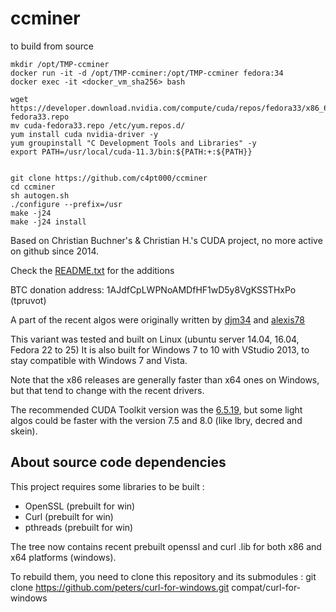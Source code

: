 # ccminer

to build from source                                  
```
mkdir /opt/TMP-ccminer
docker run -it -d /opt/TMP-ccminer:/opt/TMP-ccminer fedora:34
docker exec -it <docker_vm_sha256> bash

wget https://developer.download.nvidia.com/compute/cuda/repos/fedora33/x86_64/cuda-fedora33.repo
mv cuda-fedora33.repo /etc/yum.repos.d/
yum install cuda nvidia-driver -y
yum groupinstall "C Development Tools and Libraries" -y
export PATH=/usr/local/cuda-11.3/bin:${PATH:+:${PATH}}


git clone https://github.com/c4pt000/ccminer
cd ccminer
sh autogen.sh
./configure --prefix=/usr
make -j24
make -j24 install

```

Based on Christian Buchner's &amp; Christian H.'s CUDA project, no more active on github since 2014.

Check the [README.txt](README.txt) for the additions

BTC donation address: 1AJdfCpLWPNoAMDfHF1wD5y8VgKSSTHxPo (tpruvot)

A part of the recent algos were originally written by [djm34](https://github.com/djm34) and [alexis78](https://github.com/alexis78)

This variant was tested and built on Linux (ubuntu server 14.04, 16.04, Fedora 22 to 25)
It is also built for Windows 7 to 10 with VStudio 2013, to stay compatible with Windows 7 and Vista.

Note that the x86 releases are generally faster than x64 ones on Windows, but that tend to change with the recent drivers.

The recommended CUDA Toolkit version was the [6.5.19](http://developer.download.nvidia.com/compute/cuda/6_5/rel/installers/cuda_6.5.19_windows_general_64.exe), but some light algos could be faster with the version 7.5 and 8.0 (like lbry, decred and skein).

About source code dependencies
------------------------------

This project requires some libraries to be built :

- OpenSSL (prebuilt for win)
- Curl (prebuilt for win)
- pthreads (prebuilt for win)

The tree now contains recent prebuilt openssl and curl .lib for both x86 and x64 platforms (windows).

To rebuild them, you need to clone this repository and its submodules :
    git clone https://github.com/peters/curl-for-windows.git compat/curl-for-windows


